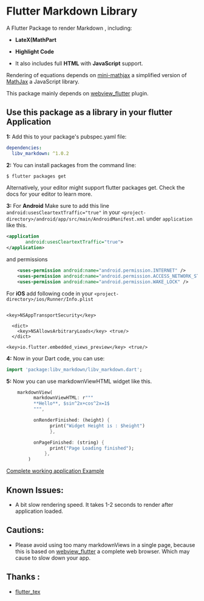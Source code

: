 # Flutter Markdown Library

A Flutter Package to render Markdown , including:

- **LateX(MathPart**

- **Highlight Code**

- It also includes full **HTML** with **JavaScript** support.

Rendering of equations depends on [mini-mathjax](https://github.com/electricbookworks/mini-mathjax) a simplified version of [MathJax](https://github.com/mathjax/MathJax/) a JavaScript library.

This package mainly depends on [webview_flutter](https://pub.dartlang.org/packages/webview_flutter) plugin.



## Use this package as a library in your flutter Application

**1:** Add this to your package's pubspec.yaml file:

```yaml
dependencies:
  libv_markdown: ^1.0.2
```

**2:** You can install packages from the command line:

```bash
$ flutter packages get
```

Alternatively, your editor might support flutter packages get. Check the docs for your editor to learn more.


**3:** For **Android** Make sure to add this line `android:usesCleartextTraffic="true"` in your `<project-directory>/android/app/src/main/AndroidManifest.xml` under `application` like this.
```xml
<application
       android:usesCleartextTraffic="true">
</application>
```
and permissions
```xml
    <uses-permission android:name="android.permission.INTERNET" />
    <uses-permission android:name="android.permission.ACCESS_NETWORK_STATE" />
    <uses-permission android:name="android.permission.WAKE_LOCK" />
```

For **iOS** add following code in your `<project-directory>/ios/Runner/Info.plist`
```plist

<key>NSAppTransportSecurity</key>

  <dict>
    <key>NSAllowsArbitraryLoads</key> <true/>
  </dict>

<key>io.flutter.embedded_views_preview</key> <true/>
```

**4:** Now in your Dart code, you can use:

```dart
import 'package:libv_markdown/libv_markdown.dart';
```

**5:** Now you can use markdownViewHTML widget like this.
```dart
    markdownView(
          markdownViewHTML: r"""
          **Hello**, $sin^2x+cos^2x=1$
          """,

          onRenderFinished: (height) {
                print("Widget Height is : $height")
                },

          onPageFinished: (string) {
                print("Page Loading finished");
              },
        )
```
[Complete working application Example](https://github.com/jaloroo/flutter_markdown/tree/master/example)


## Known Issues:
- A bit slow rendering speed. It takes 1-2 seconds to render after application loaded.

## Cautions:
- Please avoid using too many markdownViews in a single page, because this is based on [webview_flutter](https://pub.dartlang.org/packages/webview_flutter) a complete web browser. Which may cause to slow down your app.

## Thanks :
- [flutter_tex](https://github.com/shahxadakram/flutter_tex)
